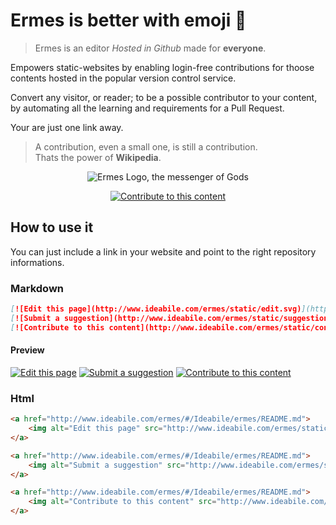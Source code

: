 # Ermes is better with emoji 🚀

> Ermes is an editor *Hosted in Github* made for **everyone**.

Empowers static-websites by enabling login-free contributions for thoose contents hosted in the popular version control service.

Convert any visitor, or reader; to be a possible contributor to your content, 
by automating all the learning and requirements for a Pull Request.

Your are just one link away.

> A contribution, even a small one, is still a contribution.<br/>
> Thats the power of **Wikipedia**.

<p align="center">
    <img src="http://www.ideabile.com/ermes/static/logoX280.png" alt="Ermes Logo, the messenger of Gods" />
</p>

<p align="center">
    <a href="http://www.ideabile.com/ermes/#/Ideabile/ermes/README.md">
        <img src="http://www.ideabile.com/ermes/static/contribute.svg" alt="Contribute to this content" />
    </a>
</p>

## How to use it
You can just include a link in your website and point to the right repository informations.

### Markdown
``` markdown
[![Edit this page](http://www.ideabile.com/ermes/static/edit.svg)](http://www.ideabile.com/ermes/#/Ideabile/ermes/README.md)
[![Submit a suggestion](http://www.ideabile.com/ermes/static/suggestion.svg)](http://www.ideabile.com/ermes/#/Ideabile/ermes/README.md)
[![Contribute to this content](http://www.ideabile.com/ermes/static/contribute.svg)](http://www.ideabile.com/ermes/#/Ideabile/ermes/README.md)
```
#### Preview

[![Edit this page](http://www.ideabile.com/ermes/static/edit.svg)](http://www.ideabile.com/ermes/#/Ideabile/ermes/README.md)
[![Submit a suggestion](http://www.ideabile.com/ermes/static/suggestion.svg)](http://www.ideabile.com/ermes/#/Ideabile/ermes/README.md)
[![Contribute to this content](http://www.ideabile.com/ermes/static/contribute.svg)](http://www.ideabile.com/ermes/#/Ideabile/ermes/README.md)

### Html
```html
<a href="http://www.ideabile.com/ermes/#/Ideabile/ermes/README.md">
    <img alt="Edit this page" src="http://www.ideabile.com/ermes/static/edit.svg"/>
</a>

<a href="http://www.ideabile.com/ermes/#/Ideabile/ermes/README.md">
    <img alt="Submit a suggestion" src="http://www.ideabile.com/ermes/static/edit.svg"/>
</a>

<a href="http://www.ideabile.com/ermes/#/Ideabile/ermes/README.md">
    <img alt="Contribute to this content" src="http://www.ideabile.com/ermes/static/contribute.svg" />
</a>
```
